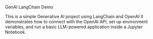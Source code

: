 GenAI LangChain Demo

This is a simple Generative AI project using LangChain and OpenAI
It demonstrates how to connect with the OpenAI API, set up environment variables, and run a basic LLM-powered application inside a Jupyter Notebook.
